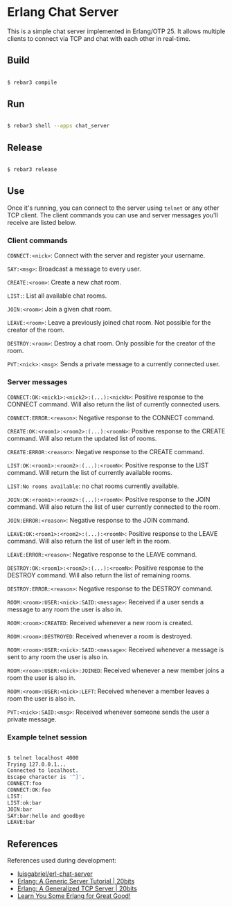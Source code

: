 # Erlang Chat Server

This is a simple chat server implemented in Erlang/OTP 25.
It allows multiple clients to connect via TCP and chat with each other in real-time.

## Build

```bash

$ rebar3 compile

```


## Run

```bash

$ rebar3 shell --apps chat_server

```


## Release

```bash

$ rebar3 release

```


## Use

Once it's running, you can connect to the server using `telnet` or any other TCP client.
The client commands you can use and server messages you'll receive are listed below.


### Client commands

`CONNECT:<nick>`: Connect with the server and register your username.

`SAY:<msg>`: Broadcast a message to every user.

`CREATE:<room>`: Create a new chat room.

`LIST:`: List all available chat rooms.

`JOIN:<room>`: Join a given chat room.

`LEAVE:<room>`: Leave a previously joined chat room. Not possible for the creator of the room.

`DESTROY:<room>`: Destroy a chat room. Only possible for the creator of the room.

`PVT:<nick>:<msg>`: Sends a private message to a currently connected user.


### Server messages

`CONNECT:OK:<nick1>:<nick2>:(...):<nickN>`: Positive response to the CONNECT command. Will also return the list of currently connected users.

`CONNECT:ERROR:<reason>`: Negative response to the CONNECT command.

`CREATE:OK:<room1>:<room2>:(...):<roomN>`: Positive response to the CREATE command. Will also return the updated list of rooms.

`CREATE:ERROR:<reason>`: Negative response to the CREATE command.

`LIST:OK:<room1>:<room2>:(...):<roomN>`: Positive response to the LIST command. Will return the list of currently available rooms.

`LIST:No rooms available`: no chat rooms currently available.

`JOIN:OK:<room1>:<room2>:(...):<roomN>`: Positive response to the JOIN command. Will also return the list of user currently connected to the room.

`JOIN:ERROR:<reason>`: Negative response to the JOIN command.

`LEAVE:OK:<room1>:<room2>:(...):<roomN>`: Positive response to the LEAVE command. Will also return the list of user left in the room.

`LEAVE:ERROR:<reason>`: Negative response to the LEAVE command.

`DESTROY:OK:<room1>:<room2>:(...):<roomN>`: Positive response to the DESTROY command. Will also return the list of remaining rooms.

`DESTROY:ERROR:<reason>`: Negative response to the DESTROY command.

`ROOM:<room>:USER:<nick>:SAID:<message>`: Received if a user sends a message to any room the user is also in.

`ROOM:<room>:CREATED`: Received whenever a new room is created.

`ROOM:<room>:DESTROYED`: Received whenever a room is destroyed.

`ROOM:<room>:USER:<nick>:SAID:<message>`: Received whenever a message is sent to any room the user is also in.

`ROOM:<room>:USER:<nick>:JOINED`: Received whenever a new member joins a room the user is also in.

`ROOM:<room>:USER:<nick>:LEFT`: Received whenever a member leaves a room the user is also in.

`PVT:<nick>:SAID:<msg>`: Received whenever someone sends the user a private message.


### Example telnet session

```bash

$ telnet localhost 4000
Trying 127.0.0.1...
Connected to localhost.
Escape character is '^]'.
CONNECT:foo
CONNECT:OK:foo
LIST:
LIST:ok:bar
JOIN:bar
SAY:bar:hello and goodbye
LEAVE:bar

```


## References

References used during development:
- [luisgabriel/erl-chat-server](https://github.com/luisgabriel/erl-chat-server)
- [Erlang: A Generic Server Tutorial | 20bits](http://20bits.com/article/erlang-a-generic-server-tutorial)
- [Erlang: A Generalized TCP Server | 20bits](http://20bits.com/article/erlang-a-generalized-tcp-server)
- [Learn You Some Erlang for Great Good!](https://learnyousomeerlang.com/)
